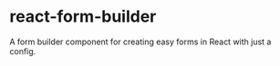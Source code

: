 # react-form-builder
A form builder component for creating easy forms in React with just a config. 
